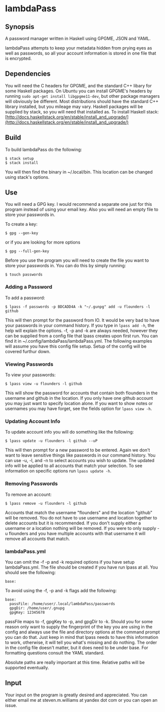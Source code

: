 # lambdaPass

## Synopsis

A password manager written in Haskell using GPGME, JSON and YAML.

lambdaPass attempts to keep your metadata hidden from prying eyes
as well as passwords, so all your account information is stored in
one file that is encrypted.

## Dependencies

You will need the C headers for GPGME, and the standard C++ libary
for some Haskell packages. On Ubuntu you can install GPGME's headers
by running `sudo apt-get install libgpgme11-dev`, but other package
managers will obviously be different. Most distributions should have
the standard C++ library installed, but you mileage may vary. Haskell
packages will be supplied by stack, so you will need that installed
as. To install Haskell stack: 
[http://docs.haskellstack.org/en/stable/install_and_upgrade/](http://docs.haskellstack.org/en/stable/install_and_upgrade/)

## Build

To build lambdaPass do the following:

```
$ stack setup
$ stack install
```

You will then find the binary in ~/.local/bin. This location can be
changed using stack's options.

## Use

You will need a GPG key. I would recommend a separate one just for this
program instead of using your email key. Also you will need an empty
file to store your passwords in.

To create a key:

```
$ gpg --gen-key
```

or if you are looking for more options

```
$ gpg --full-gen-key
```

Before you use the program you will need to create the file you want to
store your passwords in. You can do this by simply running:

```
$ touch passwords
```

### Adding a Password

To add a password:

```
$ lpass -f passwords -p BDCADD4A -k "~/.gunpg" add -u flounders -l github
```

This will then prompt for the password from IO. It would be very bad to
have your passwords in your command history. If you type in `lpass add -h`, the
help will explain the options. -f, -p and -k are always needed, however they 
can be supplied from a config file that lpass creates upon first run. You can
find it in ~/.config/lambdaPass/lambdaPass.yml. The following examples will
assume you have this config file setup. Setup of the config will be covered
furthur down.

### Viewing Passwords

To view your passwords:

```
$ lpass view -u flounders -l github
```

This will show the password for accounts that contain both flounders in the
username and github in the location. If you only have one github account
you may just want to specify location alone. If you want to show notes or
usernames you may have forget, see the fields option for `lpass view -h`.

### Updating Account Info

To update account info you will do something like the following:

```
$ lpass update -u flounders -l github --uP
```

This will then prompt for a new password to be entered. Again we don't want to
leave sensitive things like passwords in our command history. You can use -u,
-l, and -n to select accounts you wish to update. The updated info will be
applied to all accounts that match your selection. To see information on
specific options run `lpass update -h`.

### Removing Passwords

To remove an account:

```
$ lpass remove -u flounders -l github
```

Accounts that match the username "flounders" and the location "github" will be
removed. You do not have to use username and location together to delete accounts
but it is recommended. If you don't supply either a username or a location
nothing will be removed. If you were to only supply -u flounders and you have
multiple accounts with that username it will remove all accounts that match.

### lambdaPass.yml

You can omit the -f -p and -k required options if you have setup lambdaPass.yml.
The file should be created if you have run lpass at all. You should see the
following:

```
base:
```

To avoid using the -f, -p and -k flags add the following:

```
base:
  passFile: /home/user/.local/lambdaPass/passwords
  gpgDir: /home/user/.gnupg
  gpgKey: 12345678
```

passFile maps to -f, gpgKey to -p, and gpgDir to -k. Should you for some reason
only want to supply the fingerprint of the key you are using in the config and
always use the file and directory options at the command prompt you can do that.
Just keep in mind that lpass needs to have this information to work, otherwise,
it will tell you what's missing and do nothing. The order in the config file
doesn't matter, but it does need to be under base. For formatting questions
consult the YAML standard.

Absolute paths are really important at this time. Relative paths will be supported
eventually.

## Input

Your input on the program is greatly desired and appreciated. You can either email
me at steven.m.williams at yandex dot com or you can open an issue.

